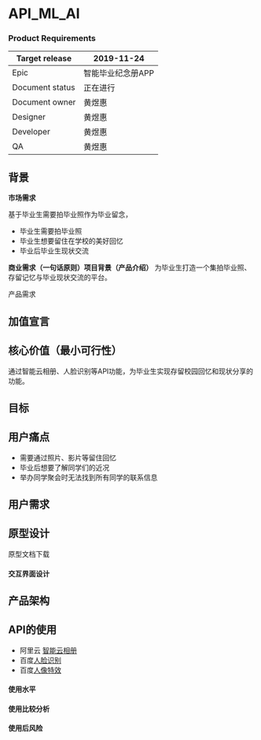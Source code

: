 # API_ML_AI

### Product Requirements
|Target release|2019-11-24|
|---|---|
|Epic|智能毕业纪念册APP|
|Document status|正在进行|
|Document owner|黄煜惠|
|Designer|黄煜惠|
|Developer|黄煜惠|
|QA|黄煜惠|


## 背景
<b>市场需求</b>

基于毕业生需要拍毕业照作为毕业留念，

- 毕业生需要拍毕业照
- 毕业生想要留住在学校的美好回忆
- 毕业后毕业生现状交流

<b>商业需求（一句话原则）项目背景（产品介绍）</b>
为毕业生打造一个集拍毕业照、存留记忆与毕业现状交流的平台。

产品需求

## 加值宣言

## 核心价值（最小可行性）
通过智能云相册、人脸识别等API功能，为毕业生实现存留校园回忆和现状分享的功能。
## 目标

## 用户痛点
- 需要通过照片、影片等留住回忆
- 毕业后想要了解同学们的近况
- 举办同学聚会时无法找到所有同学的联系信息

## 用户需求

## 原型设计
原型文档下载
#### 交互界面设计

## 产品架构

## API的使用
- 阿里云 [智能云相册](https://help.aliyun.com/document_detail/59902.html?spm=5176.10609282.905295.17.469838010yyDq4)
- 百度[人脸识别](https://ai.baidu.com/tech/face)
- 百度[人像特效](https://ai.baidu.com/tech/body/seg)
#### 使用水平

#### 使用比较分析

#### 使用后风险
